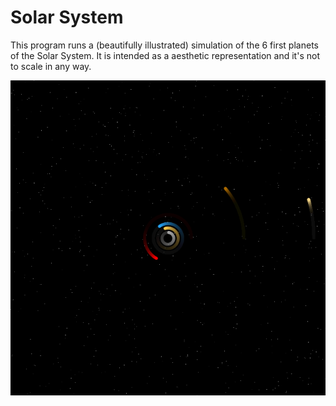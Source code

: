 # Solar System
This program runs a (beautifully illustrated) simulation of the 6 first planets of the Solar System. It is intended as a aesthetic representation and it's not to scale in any way.

![SS](0.png)
